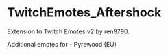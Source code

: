 # TwitchEmotes_Aftershock

Extension to Twitch Emotes v2 by ren9790.

Additional emotes for <Aftershock> - Pyrewood (EU)
